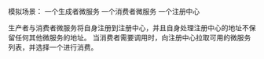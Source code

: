 模拟场景：
一个生成者微服务
一个消费者微服务
一个注册中心

生产者与消费者微服务将自身注册到注册中心，并且自身处理注册中心的地址不保留任何其他微服务的地址。
当消费者需要调用时，向注册中心拉取可用的微服务列表，并选择一个进行消费。